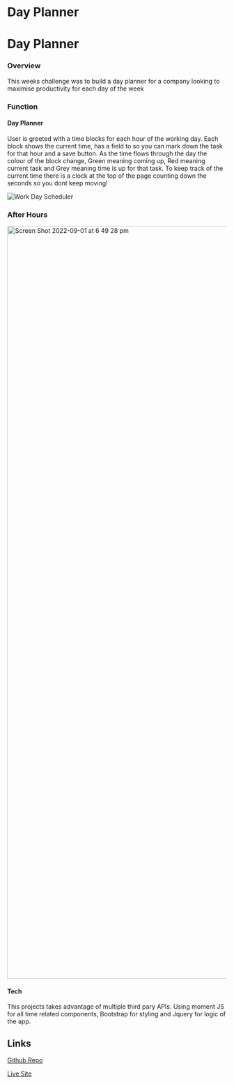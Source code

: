 # Day Planner




# Day Planner

### Overview

This weeks challenge was to build a day planner for a company looking to maximise productivity for each day of the week

### Function

#### Day Planner

User is greeted with a time blocks for each hour of the working day. Each block shows the current time, has a field to so you can mark down the task for that hour and a save button. As the time flows through the day the colour of the block change, Green meaning coming up, Red meaning current task and Grey meaning time is up for that task. To keep track of the current time there is a clock at the top of the page counting down the seconds so you dont keep moving!

![Work Day Scheduler](https://user-images.githubusercontent.com/107826386/187870802-c784501b-4f54-4a6f-8880-c89609cc51b0.gif)

### After Hours

<img width="1728" alt="Screen Shot 2022-09-01 at 6 49 28 pm" src="https://user-images.githubusercontent.com/107826386/187873306-d6433055-75e5-44a0-9bde-bc984c59804a.png">



#### Tech

This projects takes advantage of multiple third pary APIs. Using moment JS for all time related components, Bootstrap for styling and Jquery for logic of the app.




## Links

[Github Repo](https://github.com/AlexMastroianni/week-5-challenge)

[Live Site](https://alexmastroianni.github.io/week-5-challenge/)
